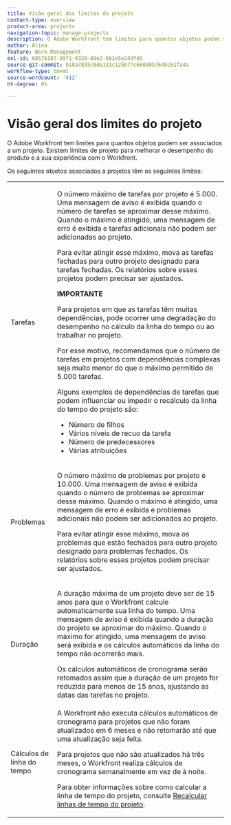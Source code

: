 ```yaml
---
title: Visão geral dos limites do projeto
content-type: overview
product-area: projects
navigation-topic: manage-projects
description: O Adobe Workfront tem limites para quantos objetos podem ser associados a um projeto. Existem limites de projeto para melhorar o desempenho do produto e a sua experiência com o Workfront.
author: Alina
feature: Work Management
exl-id: 60576107-89f1-4328-89e2-5b1e5e243fd9
source-git-commit: b18a7835c6de131c125b77c6688057638c62fa4a
workflow-type: tm+mt
source-wordcount: '412'
ht-degree: 0%

---
```


# Visão geral dos limites do projeto

O Adobe Workfront tem limites para quantos objetos podem ser associados a um projeto. Existem limites de projeto para melhorar o desempenho do produto e a sua experiência com o Workfront.

Os seguintes objetos associados a projetos têm os seguintes limites:

<table style="table-layout:auto"> 
 <col> 
 <col> 
 <tbody> 
  <tr> 
   <td role="rowheader"><p>Tarefas</p></td> 
   <td>  <p>O número máximo de tarefas por projeto é 5.000. Uma mensagem de aviso é exibida quando o número de tarefas se aproximar desse máximo. Quando o máximo é atingido, uma mensagem de erro é exibida e tarefas adicionais não podem ser adicionadas ao projeto.</p> <p>Para evitar atingir esse máximo, mova as tarefas fechadas para outro projeto designado para tarefas fechadas. Os relatórios sobre esses projetos podem precisar ser ajustados.</p>

<b>IMPORTANTE</b>

Para projetos em que as tarefas têm muitas dependências, pode ocorrer uma degradação do desempenho no cálculo da linha do tempo ou ao trabalhar no projeto.

Por esse motivo, recomendamos que o número de tarefas em projetos com dependências complexas seja muito menor do que o máximo permitido de 5.000 tarefas.

Alguns exemplos de dependências de tarefas que podem influenciar ou impedir o recálculo da linha do tempo do projeto são:

<ul><li>Número de filhos</li>
   <li>Vários níveis de recuo da tarefa</li>
   <li>Número de predecessores</li>
   <li>Várias atribuições</li>
   </ul>
   </td> 
  </tr> 
  <tr> 
   <td role="rowheader"><p>Problemas</p></td> 
   <td>  <p>O número máximo de problemas por projeto é 10.000. Uma mensagem de aviso é exibida quando o número de problemas se aproximar desse máximo. Quando o máximo é atingido, uma mensagem de erro é exibida e problemas adicionais não podem ser adicionados ao projeto.</p> <p>Para evitar atingir esse máximo, mova os problemas que estão fechados para outro projeto designado para problemas fechados. Os relatórios sobre esses projetos podem precisar ser ajustados.</p> </td> 
  </tr> 
  <tr> 
   <td role="rowheader"><p>Duração</p></td> 
   <td> <p>A duração máxima de um projeto deve ser de 15 anos para que o Workfront calcule automaticamente sua linha do tempo. Uma mensagem de aviso é exibida quando a duração do projeto se aproximar do máximo. Quando o máximo for atingido, uma mensagem de aviso será exibida e os cálculos automáticos da linha do tempo não ocorrerão mais.</p> <p>Os cálculos automáticos de cronograma serão retomados assim que a duração de um projeto for reduzida para menos de 15 anos, ajustando as datas das tarefas no projeto.</p> </td> 
  </tr> 
  <tr> 
   <td role="rowheader"><p>Cálculos de linha do tempo</p></td> 
   <td>A Workfront não executa cálculos automáticos de cronograma para projetos que não foram atualizados em 6 meses e não retomarão até que uma atualização seja feita.<p>Para projetos que não são atualizados há três meses, o Workfront realiza cálculos de cronograma semanalmente em vez de à noite.</p><p>Para obter informações sobre como calcular a linha de tempo do projeto, consulte <a href="../../../manage-work/projects/manage-projects/recalculate-project-timeline.md" class="MCXref xref">Recalcular linhas de tempo do projeto</a>. </p></td> 
  </tr> 
 </tbody> 
</table>

<!-- Notes from the table: 
     <p>For tasks limits: (This is NOT TRUE , but the PMs always wanted this to stay the way it is because they don't want customers creating projects bigger than this.)</p>
    <p>For issue limits: (this is true only for some clusters; according to Anna A., some clusters are set to a million.)</p>
    -->
